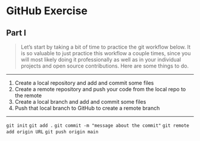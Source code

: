 # GitHub Exercise

## Part I

> Let’s start by taking a bit of time to practice the git workflow below. It is so valuable to just practice this workflow a couple times, since you will most likely doing it professionally as well as in your individual projects and open source contributions. Here are some things to do.

---

1. Create a local repository and add and commit some files
2. Create a remote repository and push your code from the local repo to the remote
3. Create a local branch and add and commit some files
4. Push that local branch to GitHub to create a remote branch

---

`git init`
`git add .`
`git commit -m "message about the commit"`
`git remote add origin URL`
`git push origin main`
